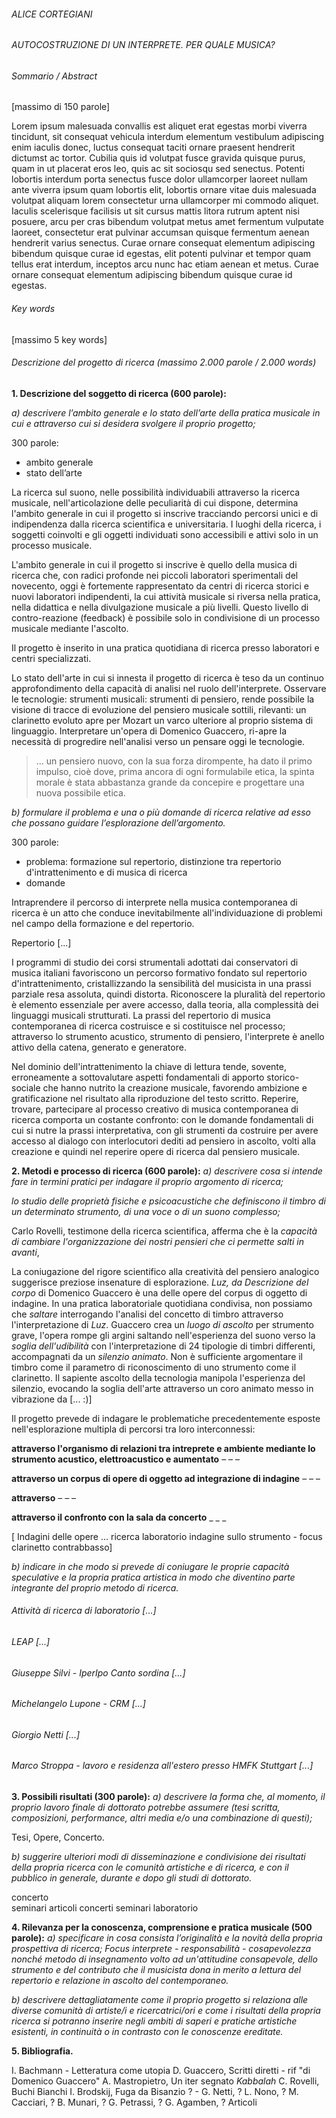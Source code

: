 ###### ALICE CORTEGIANI

###### AUTOCOSTRUZIONE DI UN INTERPRETE. PER QUALE MUSICA?

###### Sommario / Abstract

[massimo di 150 parole]

Lorem ipsum malesuada convallis est aliquet erat egestas morbi viverra tincidunt, sit consequat vehicula interdum elementum vestibulum adipiscing enim iaculis donec, luctus consequat taciti ornare praesent hendrerit dictumst ac tortor. Cubilia quis id volutpat fusce gravida quisque purus, quam in ut placerat eros leo, quis ac sit sociosqu sed senectus. Potenti lobortis interdum porta senectus fusce dolor ullamcorper laoreet nullam ante viverra ipsum quam lobortis elit, lobortis ornare vitae duis malesuada volutpat aliquam lorem consectetur urna ullamcorper mi commodo aliquet. Iaculis scelerisque facilisis ut sit cursus mattis litora rutrum aptent nisi posuere, arcu per cras bibendum volutpat metus amet fermentum vulputate laoreet, consectetur erat pulvinar accumsan quisque fermentum aenean hendrerit varius senectus. Curae ornare consequat elementum adipiscing bibendum quisque curae id egestas, elit potenti pulvinar et tempor quam tellus erat interdum, inceptos arcu nunc hac etiam aenean et metus. Curae ornare consequat elementum adipiscing bibendum quisque curae id egestas.

###### Key words
[massimo 5 key words]


###### Descrizione del progetto di ricerca (massimo 2.000 parole / 2.000 words)

**1. Descrizione del soggetto di ricerca (600 parole):**

_a) descrivere l’ambito generale e lo stato dell’arte della pratica musicale in
cui e attraverso cui si desidera svolgere il proprio progetto;_

300 parole:
- ambito generale
- stato dell’arte

La ricerca sul suono, nelle possibilità individuabili attraverso la ricerca
musicale, nell'articolazione delle peculiarità di cui dispone, determina
l'ambito generale in cui il progetto si inscrive tracciando percorsi unici e di
indipendenza dalla ricerca scientifica e universitaria. I luoghi della ricerca,
i soggetti coinvolti e gli oggetti individuati sono accessibili e attivi solo
in un processo musicale.

L'ambito generale in cui il progetto si inscrive è quello della musica di
ricerca che, con radici profonde nei piccoli laboratori sperimentali del
novecento, oggi è fortemente rappresentato da centri di ricerca storici e
nuovi laboratori indipendenti, la cui attività musicale si riversa nella
pratica, nella didattica e nella divulgazione musicale a più livelli. Questo
livello di contro-reazione (feedback) è possibile solo in condivisione di un
processo musicale mediante l'ascolto.

Il progetto è inserito in una pratica quotidiana di ricerca presso laboratori
e centri specializzati.

Lo stato dell'arte in cui si innesta il progetto di ricerca è teso da un continuo
approfondimento della capacità di analisi nel ruolo dell'interprete.
Osservare le tecnologie: strumenti musicali: strumenti di pensiero, rende possibile
la visione di tracce di evoluzione del pensiero musicale sottili, rilevanti:
un clarinetto evoluto apre per Mozart un varco ulteriore al proprio
sistema di linguaggio.
Interpretare un'opera di Domenico Guaccero, ri-apre la necessità di progredire
nell'analisi verso un pensare oggi le tecnologie.

>... un pensiero nuovo, con la sua forza dirompente, ha dato il primo impulso,
cioè dove, prima ancora di ogni formulabile etica, la spinta morale è stata
abbastanza grande da concepire e progettare una nuova possibile etica.


_b) formulare il problema e una o più domande di ricerca relative ad esso che
possano guidare l’esplorazione dell’argomento._

300 parole:
- problema: formazione sul repertorio, distinzione tra repertorio d'intrattenimento e di musica di ricerca
- domande


Intraprendere il percorso di interprete nella musica contemporanea di ricerca è un atto che conduce inevitabilmente
all'individuazione di problemi nel campo della formazione e del repertorio.

Repertorio [...]

I programmi di studio dei corsi strumentali adottati dai conservatori di musica italiani favoriscono un percorso formativo
fondato sul repertorio d'intrattenimento, cristallizzando la sensibilità del musicista in una prassi parziale resa assoluta,
quindi distorta.
Riconoscere la pluralità del repertorio è elemento essenziale per avere accesso, dalla teoria,
alla complessità dei linguaggi musicali strutturati.
La prassi del repertorio di musica contemporanea di ricerca costruisce e si costituisce nel processo;
attraverso lo strumento acustico, strumento di pensiero, l'interprete è anello attivo della catena, generato e generatore.

Nel dominio dell'intrattenimento la chiave di lettura tende, sovente, erroneamente a sottovalutare aspetti fondamentali di apporto storico-sociale
che hanno nutrito la creazione musicale, favorendo ambizione e gratificazione nel risultato alla riproduzione del testo scritto.
Reperire, trovare, partecipare al processo creativo di musica contemporanea di ricerca comporta un costante confronto:
con le domande fondamentali di cui si nutre la prassi interpretativa, con gli strumenti da costruire per avere accesso al dialogo con
interlocutori dediti ad pensiero in ascolto, volti alla creazione e quindi nel reperire opere di ricerca dal pensiero musicale.



**2. Metodi e processo di ricerca (600 parole):**
_a) descrivere cosa si intende fare in termini pratici per indagare il proprio
argomento di ricerca;_

_lo studio delle proprietà fisiche e psicoacustiche che definiscono il timbro di un determinato strumento, di una voce o di un suono complesso;_

Carlo Rovelli, testimone della ricerca scientifica, afferma che è la _capacità di cambiare l'organizzazione dei nostri pensieri che ci permette salti in avanti_,

La coniugazione del rigore scientifico alla creatività del pensiero analogico suggerisce preziose insenature di esplorazione.
_Luz, da Descrizione del corpo_ di Domenico Guaccero è una delle opere del corpus di oggetto di indagine.
In una pratica laboratoriale quotidiana condivisa, non possiamo che _saltare_ interrogando l'analisi del concetto di timbro attraverso l'interpretazione di _Luz_.
Guaccero crea un _luogo di ascolto_ per strumento grave, l'opera rompe gli argini saltando nell'esperienza del suono verso la _soglia dell'udibilità_ con l'interpretazione di 24 tipologie di timbri differenti, accompagnati da un _silenzio animato_.
Non è sufficiente argomentare il timbro come il parametro di riconoscimento di uno strumento come il clarinetto.
Il sapiente ascolto della tecnologia manipola l'esperienza del silenzio, evocando la soglia dell'arte attraverso un coro animato messo in vibrazione da [... :)]





Il progetto prevede di indagare le problematiche precedentemente esposte
nell'esplorazione multipla di percorsi tra loro interconnessi:

**attraverso l'organismo di relazioni tra intreprete e ambiente mediante lo strumento acustico,
elettroacustico e aumentato**
–
–
–


**attraverso un corpus di opere di oggetto ad integrazione di indagine**
–
–
–

**attraverso**
–
–
–


**attraverso il confronto con la sala da concerto**
_
_
_



[
Indagini delle opere ...
ricerca laboratorio
indagine sullo strumento - focus clarinetto contrabbasso]


_b) indicare in che modo si prevede di coniugare le proprie capacità speculative
e la propria pratica artistica in modo che diventino parte integrante del proprio
metodo di ricerca._


###### Attività di ricerca di laboratorio [...]

###### LEAP [...]
###### Giuseppe Silvi - IperIpo Canto sordina [...]
###### Michelangelo Lupone - CRM [...]
###### Giorgio Netti [...]
###### Marco Stroppa - lavoro e residenza all'estero presso HMFK Stuttgart [...]

**3. Possibili risultati (300 parole):**
_a) descrivere la forma che, al momento, il proprio lavoro finale di dottorato
potrebbe assumere (tesi scritta, composizioni, performance, altri media e/o una
combinazione di questi);_

Tesi, Opere, Concerto.

_b) suggerire ulteriori modi di disseminazione e condivisione dei risultati della
propria ricerca con le comunità artistiche e di ricerca, e con il pubblico in generale,
durante e dopo gli studi di dottorato._

concerto  
seminari
articoli
concerti seminari
laboratorio



**4. Rilevanza per la conoscenza, comprensione e pratica musicale (500 parole):**
_a) specificare in cosa consista l’originalità e la novità della propria prospettiva di ricerca;
Focus interprete - responsabilità - cosapevolezza
nonché metodo di insegnamento volto ad un'attitudine consapevole, dello strumento e del
contributo che il musicista dona in merito a lettura del repertorio e relazione in ascolto
del contemporaneo._

_b) descrivere dettagliatamente come il proprio progetto si relaziona alle diverse
comunità di artiste/i e ricercatrici/ori e come i risultati della propria ricerca
si potranno inserire negli ambiti di saperi e pratiche artistiche esistenti, in
continuità o in contrasto con le conoscenze ereditate._



**5. Bibliografia.**

I. Bachmann - Letteratura come utopia
D. Guaccero, Scritti diretti - rif "di Domenico Guaccero"
A. Mastropietro, Un iter segnato
*Kabbalah*
C. Rovelli, Buchi Bianchi
I. Brodskij, Fuga da Bisanzio ? -
G. Netti, ?
L. Nono, ?
M. Cacciari, ?
B. Munari, ?
G. Petrassi, ?
G. Agamben, ?
Articoli
